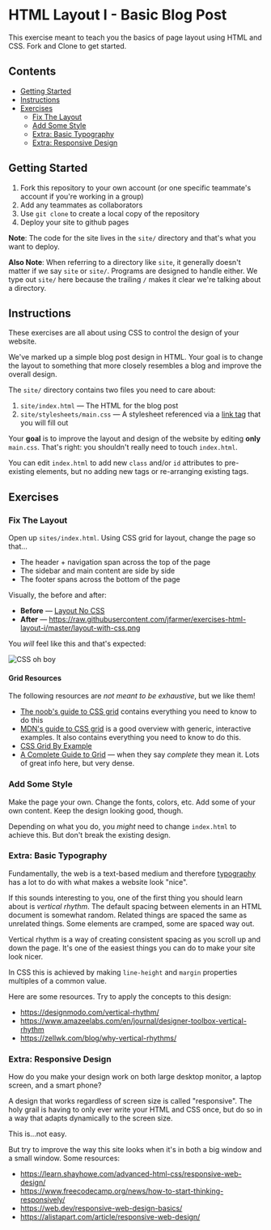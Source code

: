 # HTML Layout I - Basic Blog Post

This exercise meant to teach you the basics of page layout using HTML and CSS.  Fork and Clone to get started.



## Contents <!-- omit in toc -->

- [Getting Started](#Getting-Started)
- [Instructions](#Instructions)
- [Exercises](#Exercises)
  - [Fix The Layout](#Fix-The-Layout)
  - [Add Some Style](#Add-Some-Style)
  - [Extra: Basic Typography](#Extra-Basic-Typography)
  - [Extra: Responsive Design](#Extra-Responsive-Design)

## Getting Started

1. Fork this repository to your own account (or one specific teammate's account if you're working in a group)
1. Add any teammates as collaborators
1. Use `git clone` to create a local copy of the repository
1. Deploy your site to github pages

**Note**: The code for the site lives in the `site/` directory and that's what you want to deploy.

**Also Note**: When referring to a directory like `site`, it generally doesn't matter if we say `site` or `site/`. Programs are designed to handle either. We type out `site/` here because the trailing `/` makes it clear we're talking about a directory.


## Instructions

These exercises are all about using CSS to control the design of your website.

We've marked up a simple blog post design in HTML. Your goal is to change the layout to something that more closely resembles a blog and improve the overall design.

The `site/` directory contains two files you need to care about:

1. `site/index.html` — The HTML for the blog post
1. `site/stylesheets/main.css` — A stylesheet referenced via a [link tag][w3schools-link-tag] that you will fill out

Your **goal** is to improve the layout and design of the website by editing **only** `main.css`. That's right: you shouldn't really need to touch `index.html`.

You can edit `index.html` to add new `class` and/or `id` attributes to pre-existing elements, but no adding new tags or re-arranging existing tags.

## Exercises

### Fix The Layout

Open up `sites/index.html`. Using CSS grid for layout, change the page so that...

- The header + navigation span across the top of the page
- The sidebar and main content are side by side
- The footer spans across the bottom of the page

Visually, the before and after:

- **Before** — [Layout No CSS](layout-no-css.png)
- **After** — <https://raw.githubusercontent.com/jfarmer/exercises-html-layout-i/master/layout-with-css.png>

You *will* feel like this and that's expected:

![CSS oh boy](css.gif)

#### Grid Resources <!-- omit in toc -->

The following resources are *not meant to be exhaustive*, but we like them!

- [The noob's guide to CSS grid][url-grid-noob] contains everything you need to know to do this
- [MDN's guide to CSS grid][mdn-grids] is a good overview with generic, interactive examples. It also contains everything you need to know to do this.
- [CSS Grid By Example][css-grid-by-example]
- [A Complete Guide to Grid][css-tricks-grid] — when they say *complete* they mean it. Lots of great info here, but very dense.

### Add Some Style

Make the page your own. Change the fonts, colors, etc. Add some of your own content. Keep the design looking good, though.

Depending on what you do, you *might* need to change `index.html` to achieve this. But don't break the existing design.

### Extra: Basic Typography

Fundamentally, the web is a text-based medium and therefore [typography][wiki-typography] has a lot to do with what makes a website look "nice".

If this sounds interesting to you, one of the first thing you should learn about is *vertical rhythm*. The default spacing between elements in an HTML document is somewhat random. Related things are spaced the same as unrelated things. Some elements are cramped, some are spaced way out.

Vertical rhythm is a way of creating consistent spacing as you scroll up and down the page. It's one of the easiest things you can do to make your site look nicer.

In CSS this is achieved by making `line-height` and `margin` properties multiples of a common value.

Here are some resources. Try to apply the concepts to this design:

- <https://designmodo.com/vertical-rhythm/>
- <https://www.amazeelabs.com/en/journal/designer-toolbox-vertical-rhythm>
- <https://zellwk.com/blog/why-vertical-rhythms/>

### Extra: Responsive Design

How do you make your design work on both large desktop monitor, a laptop screen, and a smart phone?

A design that works regardless of screen size is called "responsive". The holy grail is having to only ever write your HTML and CSS once, but do so in a way that adapts dynamically to the screen size.

This is...not easy.

But try to improve the way this site looks when it's in both a big window and a small window. Some resources:

- <https://learn.shayhowe.com/advanced-html-css/responsive-web-design/>
- <https://www.freecodecamp.org/news/how-to-start-thinking-responsively/>
- <https://web.dev/responsive-web-design-basics/>
- <https://alistapart.com/article/responsive-web-design/>


[w3schools-link-tag]: https://www.w3schools.com/tags/tag_link.asp
[url-grid-noob]: https://blog.logrocket.com/the-simpletons-guide-to-css-grid-1767565b3cf7/
[url-learn-css-grid]: https://learncssgrid.com/
[mdn-grids]: https://developer.mozilla.org/en-US/docs/Learn/CSS/CSS_layout/Grids
[css-grid-by-example]: https://gridbyexample.com/examples/
[css-tricks-grid]: https://css-tricks.com/snippets/css/complete-guide-grid/
[wiki-typography]: https://en.wikipedia.org/wiki/Typography
